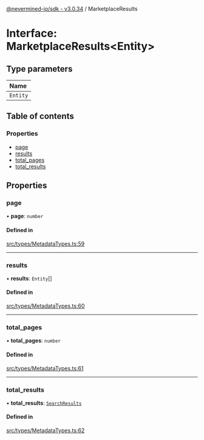 [@nevermined-io/sdk - v3.0.34](../code-reference.md) / MarketplaceResults

# Interface: MarketplaceResults\<Entity\>

## Type parameters

| Name     |
| :------- |
| `Entity` |

## Table of contents

### Properties

- [page](MarketplaceResults.md#page)
- [results](MarketplaceResults.md#results)
- [total_pages](MarketplaceResults.md#total_pages)
- [total_results](MarketplaceResults.md#total_results)

## Properties

### page

• **page**: `number`

#### Defined in

[src/types/MetadataTypes.ts:59](https://github.com/nevermined-io/sdk-js/blob/839427fa63429fae29c0c8e30540bd2ad8e19f29/src/types/MetadataTypes.ts#L59)

---

### results

• **results**: `Entity`[]

#### Defined in

[src/types/MetadataTypes.ts:60](https://github.com/nevermined-io/sdk-js/blob/839427fa63429fae29c0c8e30540bd2ad8e19f29/src/types/MetadataTypes.ts#L60)

---

### total_pages

• **total_pages**: `number`

#### Defined in

[src/types/MetadataTypes.ts:61](https://github.com/nevermined-io/sdk-js/blob/839427fa63429fae29c0c8e30540bd2ad8e19f29/src/types/MetadataTypes.ts#L61)

---

### total_results

• **total_results**: [`SearchResults`](SearchResults.md)

#### Defined in

[src/types/MetadataTypes.ts:62](https://github.com/nevermined-io/sdk-js/blob/839427fa63429fae29c0c8e30540bd2ad8e19f29/src/types/MetadataTypes.ts#L62)
